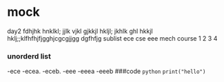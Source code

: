 # mock
day2
fdhjhk
hnklkl;
jjlk
vjkl
gjkkjl
hkljl;
jkhlk
ghl
hkkjl
hklj;;klfhfhjfjgghjcgcgjjgg
dgfhfjg
sublist
ece
cse
eee
mech
course 
1
2
3
4
### unorderd list
-ece
-ecea.
-eceb.
-eee
-eeea
-eeeb
###code
```python```
```print("hello")```
